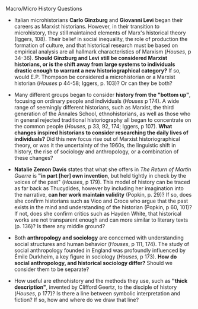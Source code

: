 Macro/Micro History Questions

- Italian microhistorians **Carlo Ginzburg** and **Giovanni Levi** began their careers as Marxist historians. However, in their transition to microhistory, they still maintained elements of Marx's historical theory (Iggers, 108). Their belief in social inequality, the role of production the formation of culture, and that historical research must be based on empirical analysis are all hallmark characteristics of Marxism (_Houses_, p 34-36). **Should Ginzburg and Levi still be considered Marxist historians, or is the shift away from large systems to individuals drastic enough to warrant a new historiographical category?** If so, would E.P. Thompson be considered a microhistorian or a Marxist historian (_Houses_ p 44-58; Iggers, p. 103)? Or can they be both?

- Many different groups began to consider **history from the "bottom up"**, focusing on ordinary people and individuals (_Houses_ p 174). A wide range of seemingly different historians, such as Marxist, the third generation of the Annales School, ethnohistorians, as well as those who in general rejected traditional historiography all began to concentrate on the common people (_Houses_, p 33, 92, 174; Iggers, p 107). **What changes inspired historians to consider researching the daily lives of individuals?** Did this new focus rise out of Marxist historiographical theory, or was it the uncertainty of the 1960s, the linguistic shift in history, the rise of sociology and anthropology, or a combination of these changes?

- **Natalie Zemon Davis** states that what she offers in _The Return of Martin Guerre_ is **"in part [her] own invention**, but held tightly in check by the voices of the past" (_Houses_, p 179). This model of history can be traced as far back as Thucydides, however by including her imagination into the narrative, **can her work maintain validity** (Popkin, p. 29)? If so, does she confirm historians such as Vico and Croce who argue that the past exists in the mind and understanding of the historian (Popkin, p 60, 101)? If not, does she confirm critics such as Hayden White, that historical works are not transparent enough and can more similar to literary texts (p. 136)? Is there any middle ground?

- Both **anthropology and sociology** are concerned with understanding social structures and human behavior (_Houses_, p 111, 174). The study of social anthropology founded in England was profoundly influenced by Émile Durkheim, a key figure in sociology (_Houses_, p 173). **How do social anthropology, and historical sociology differ?** Should we consider them to be separate?

- How useful are ethnohistory and the methods they use, such as **"thick description"**, invented by Clifford Geertz, to the disciple of history (_Houses_, p 177)? Is there a line between symbolic interpretation and fiction? If so, how and where do we draw that line?
